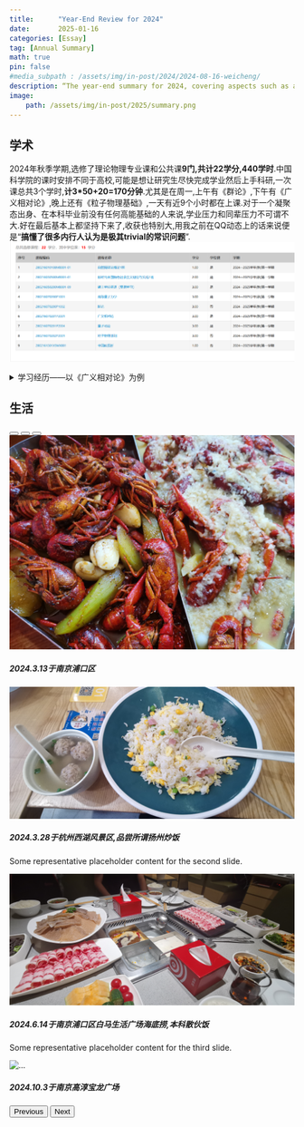 ```yaml
---
title:      "Year-End Review for 2024"
date:       2025-01-16
categories: [Essay]
tag: [Annual Summary]
math: true
pin: false
#media_subpath : /assets/img/in-post/2024/2024-08-16-weicheng/
description: “The year-end summary for 2024, covering aspects such as academics, life, and more.”
image: 
    path: /assets/img/in-post/2025/summary.png
---
```



## 学术


2024年秋季学期,选修了理论物理专业课和公共课**9门,共计22学分,440学时**.中国科学院的课时安排不同于高校,可能是想让研究生尽快完成学业然后上手科研,一次课总共3个学时,**计3*50+20=170分钟**.尤其是在周一,上午有《群论》,下午有《广义相对论》,晚上还有《粒子物理基础》,一天有近9个小时都在上课.对于一个凝聚态出身、在本科毕业前没有任何高能基础的人来说,学业压力和同辈压力不可谓不大.好在最后基本上都坚持下来了,收获也特别大,用我之前在QQ动态上的话来说便是“**搞懂了很多内行人认为是极其trivial的常识问题**”.
![2024秋选课单](/assets/img/in-post/2025/summary.png)
<details class="details-block" markdown="1">
<summary>学习经历——以《广义相对论》为例</summary>
《广义相对论》是这学期学的时间最长、最认真的一门课,也是感触最多的一门课.在正式上课前,我的基础也仅仅是*梁灿彬、周彬《微分几何入门与广义相对论》(上册)*前6章,很多内容学的时候还是不求甚解、一带而过的.后来逐渐意识到情况不对,抽象指标压根就不怎么用得上,于是就去看使用具体指标的书.首先是*刘辽、赵峥《广义相对论》*,把张量分析部分粗略看完了,并写了一点 $\LaTeX $ 笔记.刘辽先生不愧为国内广义相对论领域的巨擘,他的著作初读起来难度并不小,张量分析这一部分仍有很多不理解的地方.于是听从同学建议,又去看*赵峥、刘文彪《广义相对论基础》*.赵峥教授的这本著作起点低、内容全,用了一周的时间看完了全书精华的部分(1-4,6章),同样也做了一些[抄书笔记](https://collapsar0615.github.io/posts/2104.12785/).看完后便对经典广义相对论的整个框架了然于胸,也想明白了很多刘辽书中不明白的问题,完成了广义相对论“从0到1”的跨越.后面为了从“1到N”,又或多或少看了以下著作,收获很大:
- *温伯格《引力和宇宙学》*
- *黄超光《广义相对论讲义》*
- *陈斌《广义相对论》*
- *Bernard F. Schutz《A First Course in General Relativity》*
- *梁灿彬、周彬《微分几何入门与广义相对论》(中册、下册)*.

《广义相对论》这门课总体而言是上课难、考试易,大纲基本上覆盖了梁书三册绝大部分内容,而考试很多都是概念简答题(比如能量条件有哪些,怎么理解等效原理,钱德拉塞卡极限是多少,暗能量占比是多少等等),甚至最基本的张量变换和克氏符的计算都没有考查,略显遗憾.无论如何,这门课确实是学到了东西,最后的总评也是满绩点(尽管并非高分),于我而言应该要觉得知足了吧.
</details>

## 生活
<div id="carouselExampleCaptions" class="carousel slide" data-bs-ride="carousel">
  <div class="carousel-indicators">
    <button type="button" data-bs-target="#carouselExampleCaptions" data-bs-slide-to="0" class="active" aria-current="true" aria-label="Slide 1"></button>
    <button type="button" data-bs-target="#carouselExampleCaptions" data-bs-slide-to="1" aria-label="Slide 2"></button>
    <button type="button" data-bs-target="#carouselExampleCaptions" data-bs-slide-to="2" aria-label="Slide 3"></button>
  </div>
  <div class="carousel-inner">
    <div class="carousel-item active">
      <img src="/assets/img/in-post/2025/1.jpg" class="d-block w-100" alt="...">
      <div class="carousel-caption d-none d-md-block">
        <h5>2024.3.13于南京浦口区</h5>
      </div>
    </div>
    <div class="carousel-item">
      <img src="/assets/img/in-post/2025/2.jpg" class="d-block w-100" alt="...">
      <div class="carousel-caption d-none d-md-block">
        <h5>2024.3.28于杭州西湖风景区,品尝所谓扬州炒饭</h5>
        <p>Some representative placeholder content for the second slide.</p>
      </div>
    </div>
    <div class="carousel-item">
      <img src="/assets/img/in-post/2025/3.jpg" class="d-block w-100" alt="...">
      <div class="carousel-caption d-none d-md-block">
        <h5>2024.6.14于南京浦口区白马生活广场海底捞,本科散伙饭</h5>
        <p>Some representative placeholder content for the third slide.</p>
      </div>
    </div>
  </div>
    <div class="carousel-item">
      <img src="/assets/img/in-post/2025/4.jpg" class="d-block w-100" alt="...">
      <div class="carousel-caption d-none d-md-block">
        <h5>2024.10.3于南京高淳宝龙广场</h5>
      </div>
    </div>
  <button class="carousel-control-prev" type="button" data-bs-target="#carouselExampleCaptions" data-bs-slide="prev">
    <span class="carousel-control-prev-icon" aria-hidden="true"></span>
    <span class="visually-hidden">Previous</span>
  </button>
  <button class="carousel-control-next" type="button" data-bs-target="#carouselExampleCaptions" data-bs-slide="next">
    <span class="carousel-control-next-icon" aria-hidden="true"></span>
    <span class="visually-hidden">Next</span>
  </button>
</div>
